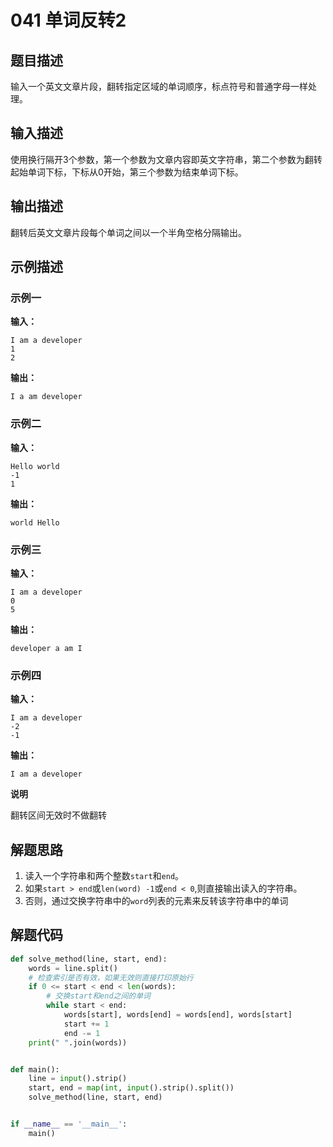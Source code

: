 # 041 单词反转2

## 题目描述

输入一个英文文章片段，翻转指定区域的单词顺序，标点符号和普通字母一样处理。

## 输入描述

使用换行隔开3个参数，第一个参数为文章内容即英文字符串，第二个参数为翻转起始单词下标，下标从0开始，第三个参数为结束单词下标。

## 输出描述

翻转后英文文章片段每个单词之间以一个半角空格分隔输出。

## 示例描述

### 示例一

**输入：**
```text
I am a developer
1
2
```

**输出：**
```text
I a am developer
```

### 示例二

**输入：**

```text
Hello world
-1
1
```

**输出：**

```text
world Hello
```
### 示例三

**输入：**

```text
I am a developer
0
5
```

**输出：**

```text
developer a am I
```
### 示例四

**输入：**

```text
I am a developer
-2
-1
```

**输出：**

```text
I am a developer
```
**说明**

翻转区间无效时不做翻转

## 解题思路

1. 读入一个字符串和两个整数`start`和`end`。
2. 如果`start > end`或`len(word) -1`或`end < 0`,则直接输出读入的字符串。
3. 否则，通过交换字符串中的`word`列表的元素来反转该字符串中的单词

## 解题代码

```python
def solve_method(line, start, end):
    words = line.split()
    # 检查索引是否有效，如果无效则直接打印原始行
    if 0 <= start < end < len(words):
        # 交换start和end之间的单词
        while start < end:
            words[start], words[end] = words[end], words[start]
            start += 1
            end -= 1
    print(" ".join(words))


def main():
    line = input().strip()
    start, end = map(int, input().strip().split())
    solve_method(line, start, end)


if __name__ == '__main__':
    main()
```

